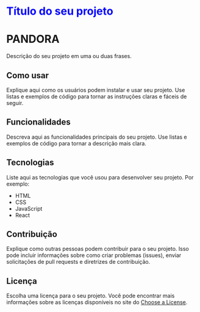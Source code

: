 # <span style="color:blue">Título do seu projeto</span>
# PANDORA

Descrição do seu projeto em uma ou duas frases.

## Como usar

Explique aqui como os usuários podem instalar e usar seu projeto. Use listas e exemplos de código para tornar as instruções claras e fáceis de seguir.

## Funcionalidades

Descreva aqui as funcionalidades principais do seu projeto. Use listas e exemplos de código para tornar a descrição mais clara.

## Tecnologias

Liste aqui as tecnologias que você usou para desenvolver seu projeto. Por exemplo:

- HTML
- CSS
- JavaScript
- React

## Contribuição

Explique como outras pessoas podem contribuir para o seu projeto. Isso pode incluir informações sobre como criar problemas (issues), enviar solicitações de pull requests e diretrizes de contribuição.

## Licença

Escolha uma licença para o seu projeto. Você pode encontrar mais informações sobre as licenças disponíveis no site do [Choose a License](https://choosealicense.com/).
